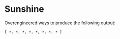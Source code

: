 # Sunshine

Overengineered ways to produce the following output:

```
[ ☀️, ☀️, ☀️, ☀️, ☀️, ☀️, ☀️, ☀️ ]
```
